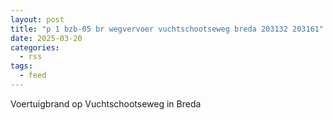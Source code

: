 ```yaml
---
layout: post
title: "p 1 bzb-05 br wegvervoer vuchtschootseweg breda 203132 203161"
date: 2025-03-20
categories: 
  - rss
tags: 
  - feed
---
```


Voertuigbrand op Vuchtschootseweg in Breda

